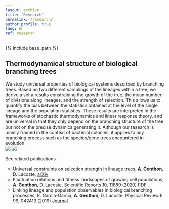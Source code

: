 ```yaml
---
layout: archive
title: "Research"
permalink: /research/
author_profile: true
lang: en
ref: research
---
```


{% include base_path %}

<h2> Thermodynamical structure of biological branching trees </h2>

<p>
 <div class="row">
  <div class="column-left">
We study universal properties of biological systems described by branching trees. Based on two different samplings of the lineages within a tree, we derive a set a results constraining the growth of the tree, the mean number of divisions along lineages, and the strength of selection. This allows us to quantify the bias between the statistics obtained at the level of the single lineage and the population statistics. 
These results are interpreted in the frameworks of stochastic thermodynamics and linear response theory, and are universal in that they only depend on the branching structure of the tree but not on the precise dynamics generating it. 
Although our research is mainly framed in the context of bacterial colonies, it applies to any branching process such as the species/gene trees encountered in evolution.
  </div>
  <div class="column-right">
    <img  src="{{"/images/tree_art.svg"}}" class="dark--hidden" >
    <img  src="{{"/images/tree_art_dark.svg"}}" class="light--hidden">
  </div>
 </div> 
</p>

<p>
 <div class="toggle-list-btn">
  <i class="fas fa-caret-right"></i> See related publications
 </div>

 <div class="unravel"> 
  <ul style="list-style-type:circle;">
   <li>
Universal constraints on selection strength in lineage trees,
<b>A. Genthon</b>, D. Lacoste, 
<a href="https://arxiv.org/abs/2012.02734">arXiv</a> 
   </li>

   <li>
Fluctuation relations and fitness landscapes of growing cell populations,
<b>A. Genthon</b>, D. Lacoste,
Scientific Reports 10, 11889 (2020) <a href="https://www.nature.com/articles/s41598-020-68444-x">PDF</a> 
   </li>

   <li>
Linking lineage and population observables in biological branching processes,
R. Garcia-Garcia, <b>A. Genthon</b>, D. Lacoste,
Physical Review E 99, 042413 (2019) <a href="https://journals.aps.org/pre/abstract/10.1103/PhysRevE.99.042413">Journal</a> 
   </li>
  </ul>
 </div>
</p>



